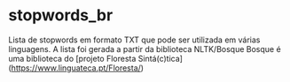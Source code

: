 # stopwords_br
Lista de stopwords em formato TXT que pode ser utilizada em várias linguagens. 
A lista foi gerada a partir da biblioteca NLTK/Bosque
Bosque é uma biblioteca do [projeto Floresta Sintá(c)tica] (https://www.linguateca.pt/Floresta/)
